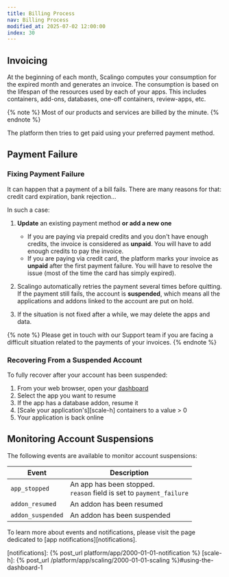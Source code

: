 ```yaml
---
title: Billing Process
nav: Billing Process
modified_at: 2025-07-02 12:00:00
index: 30
---
```



## Invoicing

At the beginning of each month, Scalingo computes your consumption for the
expired month and generates an invoice. The consumption is based on the
lifespan of the resources used by each of your apps. This includes containers,
add-ons, databases, one-off containers, review-apps, etc.

{% note %}
Most of our products and services are billed by the minute.
{% endnote %}

The platform then tries to get paid using your preferred payment method.


## Payment Failure

### Fixing Payment Failure

It can happen that a payment of a bill fails. There are many reasons for that:
credit card expiration, bank rejection…

In such a case:

1. **Update** an existing payment method **or add a new one**
   - If you are paying via prepaid credits and you don't have enough credits,
     the invoice is considered as **unpaid**. You will have to add enough
     credits to pay the invoice.
   - If you are paying via credit card, the platform marks your invoice as
     **unpaid** after the first payment failure. You will have to resolve the
     issue (most of the time the card has simply expired).

2. Scalingo automatically retries the payment several times before quitting.
   If the payment still fails, the account is **suspended**, which means all
   the applications and addons linked to the account are put on hold.

3. If the situation is not fixed after a while, we may delete the apps and
   data.

{% note %}
Please get in touch with our Support team if you are facing a difficult
situation related to the payments of your invoices.
{% endnote %}

### Recovering From a Suspended Account

To fully recover after your account has been suspended:

1. From your web browser, open your [dashboard][dashboard]
2. Select the app you want to resume
3. If the app has a database addon, resume it
4. [Scale your application's][scale-h] containers to a value > 0
5. Your application is back online


## Monitoring Account Suspensions

The following events are available to monitor account suspensions:

| Event             | Description                 |
| ----------------- | --------------------------- |
| `app_stopped`     | An app has been stopped.<br />`reason` field is set to `payment_failure` |
| `addon_resumed`   | An addon has been resumed   |
| `addon_suspended` | An addon has been suspended |

To learn more about events and notifications, please visit the page dedicated
to [app notifications][notifications].


[dashboard]: https://dashboard.scalingo.com

[notifications]: {% post_url platform/app/2000-01-01-notification %}
[scale-h]: {% post_url /platform/app/scaling/2000-01-01-scaling %}#using-the-dashboard-1
